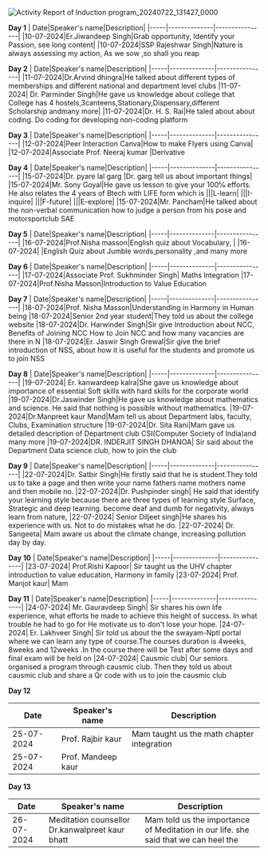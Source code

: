 ![Activity Report of Induction program_20240722_131427_0000](https://github.com/user-attachments/assets/ee405517-76d9-4484-a608-c04a9cabf569)

**Day 1**
| Date|Speaker's name|Description|
|-----|--------------|----------------|
|10-07-2024|Er.Jiwandeep Singh|Grab opportunity, Identify your Passion, see long content|
|10-07-2024|SSP Rajeshwar Singh|Nature is always assessing my action, As we sow ,so shall you reap

**Day 2**
| Date|Speaker's name|Description|
|-----|--------------|----------------|
|11-07-2024|Dr.Arvind dhingra|He talked about different types of memberships and different national and department level clubs
|11-07-2024| Dr. Parminder Singh|He gave us knowledge about college that College has 4  hostels,3canteens,Stationary,Dispensary,different Scholarship andmany more|
|11-07-2024|Dr. H. S. Rai|He taled about about coding. Do coding for developing non-coding platform

**Day 3**
| Date|Speaker's name|Description|
|-----|--------------|----------------|
|12-07-2024|Peer Interaction Canva|How to make Flyers using Canva|
|12-07-2024|Associate Prof. Neeraj kumar |Derivative

**Day 4**
| Date|Speaker's name|Description|
|-----|--------------|----------------|
|15-07-2024|Dr. pyare lal garg |Dr. garg tell us about important things|
|15-07-2024|Mr. Sony Goyal|He gave us lesson to  give your 100℅ efforts. He also relates the 4 years of Btech with LIFE form which is
|||L-learn|
|||I-inquire|
|||F-future|
|||E-explore|
|15-07-2024|Mr. Pancham|He talked about the non-verbal communication how to judge a person from his pose and motorsportclub SAE

**Day 5**
| Date|Speaker's name|Description|
|-----|--------------|----------------|
|16-07-2024|Prof.Nisha masson|English quiz about Vocabulary, |
|16-07-2024|         |English Quiz about Jumble words,personality ,and many more

**Day 6**
| Date|Speaker's name|Description|
|-----|--------------|----------------|
|17-07-2024|Associate Prof. Sukhminder Singh| Maths Integration
|17-07-2024|Prof.Nisha Masson|Introduction to Value Education

**Day 7**
| Date|Speaker's name|Description|
|-----|--------------|----------------|
|18-07-2024|Prof. Nisha Masson|Understanding in Harmony in Human being
|18-07-2024|Senior 2nd year student|They told us about the college website 
|18-07-2024|Dr. Harwinder Singh|Sir give Introduction about NCC, Benefits of Joining NCC How to Join NCC and how many vacancies are there in N
|18-07-2024|Er. Jaswir Singh Grewal|Sir give the brief introduction of NSS, about how it is useful for the students  and promote us to join NSS

**Day 8**
| Date|Speaker's name|Description|
|-----|--------------|----------------|
|19-07-2024| Er. kanwardeep kalra|She gave us knowledge about importance of essential Soft skills with hard skills for the corporate world 
|19-07-2024|Dr.Jaswinder Singh|He gave us knowledge about mathematics and science. He said that nothing is possible without mathematics. 
|19-07-2024|Dr.Manpreet kaur Mand|Mam tell us about Department labs, faculty, Clubs, Examination structure
|19-07-2024|Dr. Sita Rani|Mam gave us detailed description of Department club CSI(Computer Society of India)and many more
|19-07-2024|DR. INDERJIT SINGH DHANOA| Sir said about the Department Data science club, how to join the club

**Day 9**
| Date|Speaker's name|Description|
|-----|--------------|----------------|
|22-07-2024|Dr. Satbir Singh|He firstly said that he is student.They told us to take a page and then write your name fathers name mothers name and then mobile no. 
|22-07-2024|Dr. Pushpinder singh| He said that identify your learning style because there are three types of learning style Surface, Strategic and deep learning. become deaf and dumb for negativity, always learn from nature, 
|22-07-2024| Senior Diljeet singh|He shares his experience with us. Not to do mistakes what he do.
|22-07-2024| Dr. Sangeeta| Mam aware us about the climate change, increasing pollution day by day.

**Day 10**
| Date|Speaker's name|Description|
|-----|--------------|----------------|
|23-07-2024| Prof.Rishi Kapoor| Sir taught us the UHV chapter introduction to value education, Harmony in family
|23-07-2024| Prof. Manjot kaur| Mam 

**Day 11**
| Date|Speaker's name|Description|
|-----|--------------|----------------|
|24-07-2024| Mr. Gauravdeep Singh| Sir shares his own life experience, what efforts he made to achieve this height of success. In what trouble he had to go for He motivate us to don't lose your hope. 
|24-07-2024| Er. Lakhveer Singh| Sir told us about the the swayam-Nptl portal where we can learn any type of course.The courses duration is 4weeks, 8weeks and 12weeks .In the course there will be Test after some days and final exam will be held on 
|24-07-2024| Causmic club| Our seniors organised a program through causmic club. Then they told us about causmic club and share a Qr code with us to join the causmic club

**Day 12**

| Date|Speaker's name|Description|
|-----|--------------|----------------|
|25-07-2024|Prof. Rajbir kaur| Mam taught us the math chapter integration
|25-07-2024|Prof. Mandeep kaur|

**Day 13**

| Date|Speaker's name|Description|
|-----|--------------|----------------|
|26-07-2024|Meditation counsellor Dr.kanwalpreet kaur bhatt| Mam told us the importance of Meditation in our life. she said that we can heel the 

